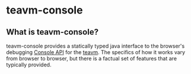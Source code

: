 teavm-console
=====
What is teavm-console?
--------------
teavm-console provides a statically typed java interface to the browser's debugging [Console API] for the [teavm].
The specifics of how it works vary from browser to browser, but there is a factual set of features 
that are typically provided.

   [Console API]: <https://developer.mozilla.org/de/docs/Web/API/Console>
   [teavm]: <http://teavm.org/>